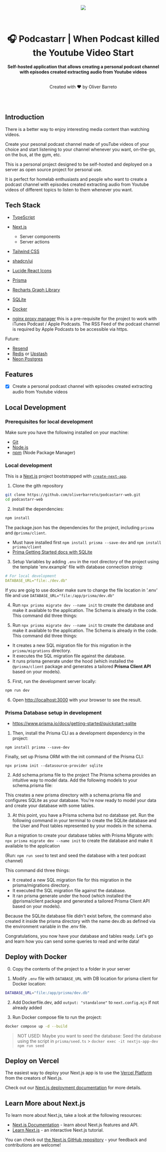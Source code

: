 <div align="center">
  <a href="https://oliverbarreto.com">
    <img src="https://www.oliverbarreto.com/images/site-logo.png" />
  </a>
</div>
</br>
</br>
<div align="center">
  <h1>🎧 Podcastarr | When Podcast killed the Youtube Video Start </h1>
  <strong>Self-hosted application that allows creating a personal podcast channel with episodes created extracting audio from Youtube videos</strong>
  </br>
  </br>
  <p>Created with ❤️ by Oliver Barreto</p>
</div>

</br>
</br>

## Introduction

There is a better way to enjoy interesting media content than watching videos.

Create your pesonal podcast channel made of youTube videos of your choice and start listening to your channel whenever you want, on-the-go, on the bus, at the gym, etc.

This is a personal project designed to be self-hosted and deployed on a server as open source project for personal use.

It is perfect for homelab enthusiasts and people who want to create a podcast channel with episodes created extracting audio from Youtube videos of different topics to listen to them whenever you want.

## Tech Stack

- [TypeScript](https://www.typescriptlang.org/)
- [Next.js](https://nextjs.org/)

  - Server components
  - Server actions

- [Tailwind CSS](https://tailwindcss.com/)
- [shadcn/ui](https://ui.shadcn.com/)
- [Lucide React Icons](https://lucide.dev/icons)
- [Prisma](https://prisma.io/)
- [Recharts Graph Library](https://recharts.org/)
- [SQLite](https://www.sqlite.org/)
- [Docker](https://www.docker.com/)
- [nginx proxy manager](https://nginxproxymanager.com/) this is a pre-requisite for the project to work with iTunes Podcast / Apple Podcasts. The RSS Feed of the podcast channel is required by Apple Podcasts to be accessible via https.

Future:

- [Resend](https://resend.com/)
- [Redis](https://redis.io/) or [Upstash](https://upstash.com/)
- [Neon Postgres](https://neon.tech/)

## Features

- [x] Create a personal podcast channel with episodes created extracting audio from Youtube videos

## Local Development

### Prerequisites for local development

Make sure you have the following installed on your machine:

- [Git](https://git-scm.com/)
- [Node.js](https://nodejs.org/)
- [npm](https://www.npmjs.com/) (Node Package Manager)

### Local development

This is a [Next.js](https://nextjs.org) project bootstrapped with [`create-next-app`](https://nextjs.org/docs/app/api-reference/cli/create-next-app).

1. Clone the gith repository

```bash
git clone https://github.com/oliverbarreto/podcastarr-web.git
cd podcastarr-web
```

2. Install the dependencies:

```bash
npm install
```

The package.json has the dependencies for the project, including `prisma` and `@prisma/client`.

- Must have installed first `npm install prisma --save-dev` and `npm install prisma/client`
- [Prima Getting Started docs with SQLite](https://www.prisma.io/docs/getting-started/quickstart-sqlite)

3. Setup Variables by adding `.env` in the root directory of the project using the template 'env.example' file with database connection string:

```yaml
# For local development
DATABASE_URL="file:./dev.db"
```

If you are goig to use docker make sure to change the file location in '.env' file and use `DATABASE_URL="file:/app/prisma/dev.db"`

4. Run `npx prisma migrate dev --name init` to create the database and make it available to the application. The Schema is already in the code. This command did three things:

5. Run `npx prisma migrate dev --name init` to create the database and make it available to the application. The Schema is already in the code. This command did three things:

- It creates a new SQL migration file for this migration in the `prisma/migrations` directory.
- It executes the SQL migration file against the database.
- It runs prisma generate under the hood (which installed the `@prisma/client` package and generates a tailored **Prisma Client API** based on your models).

5. First, run the development server locally:

```bash
npm run dev
```

6. Open [http://localhost:3000](http://localhost:3000) with your browser to see the result.

### Prisma Database setup in development

- https://www.prisma.io/docs/getting-started/quickstart-sqlite

1. Then, install the Prisma CLI as a development dependency in the project:

`npm install prisma --save-dev`

Finally, set up Prisma ORM with the init command of the Prisma CLI:

`npx prisma init --datasource-provider sqlite`

2. Add schema.prisma file to the project
   The Prisma schema provides an intuitive way to model data. Add the following models to your schema.prisma file:

This creates a new prisma directory with a schema.prisma file and configures SQLite as your database. You're now ready to model your data and create your database with some tables.

3. At this point, you have a Prisma schema but no database yet. Run the following command in your terminal to create the SQLite database and the User and Post tables represented by your models in the schema.

Run a migration to create your database tables with Prisma Migrate with:
`npx prisma migrate dev --name init` to create the database and make it available to the application

(Run: `npm run seed` to test and seed the database with a test podcast channel)

This command did three things:

- It created a new SQL migration file for this migration in the prisma/migrations directory.
- It executed the SQL migration file against the database.
- It ran prisma generate under the hood (which installed the @prisma/client package and generated a tailored Prisma Client API based on your models).

Because the SQLite database file didn't exist before, the command also created it inside the prisma directory with the name dev.db as defined via the environment variable in the .env file.

Congratulations, you now have your database and tables ready. Let's go and learn how you can send some queries to read and write data!

## Deploy with Docker

0. Copy the contents of the project to a folder in your server

1. Modify `.env` file with `DATABASE_URL` with DB location for prisma client for Docker location:

```bash
DATABASE_URL="file:/app/prisma/dev.db"
```

2. Add Dockerfile.dev, add `output: "standalone"` to `next.config.mjs` if not already added

3. Run Docker compose file to run the project:

```bash
docker compose up -d --build
```

> NOT USED:
> Maybe you want to seed the database: Seed the database using the script in `prisma/seed.ts` > `docker exec -it nextjs-app-dev npm run seed`

## Deploy on Vercel

The easiest way to deploy your Next.js app is to use the [Vercel Platform](https://vercel.com/new?utm_medium=default-template&filter=next.js&utm_source=create-next-app&utm_campaign=create-next-app-readme) from the creators of Next.js.

Check out our [Next.js deployment documentation](https://nextjs.org/docs/app/building-your-application/deploying) for more details.

## Learn More about Next.js

To learn more about Next.js, take a look at the following resources:

- [Next.js Documentation](https://nextjs.org/docs) - learn about Next.js features and API.
- [Learn Next.js](https://nextjs.org/learn) - an interactive Next.js tutorial.

You can check out [the Next.js GitHub repository](https://github.com/vercel/next.js) - your feedback and contributions are welcome!
